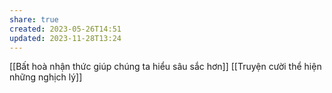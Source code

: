 ```yaml
---
share: true
created: 2023-05-26T14:51
updated: 2023-11-28T13:24
---
```

[[Bất hoà nhận thức giúp chúng ta hiểu sâu sắc hơn]] 
[[Truyện cười thể hiện những nghịch lý]]